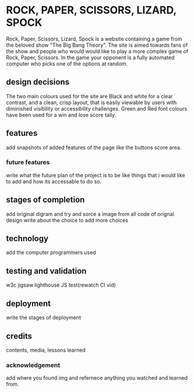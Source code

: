 # ROCK, PAPER, SCISSORS, LIZARD, SPOCK

Rock, Paper, Scissors, Lizard, Spock is a website containing a game from the beloved show "The Big Bang Theory".
The site is aimed towards fans of the show and people who would would like to play a more complex game of Rock, Paper, Scissors. In the game your opponent is a fully automated computer who picks one of the options at random.

## design decisions 
The two main colours used for the site are Black and white for a clear contrast, and a clean, crisp layout, that is easily viewable by users with diminished visibility or accessibility challenges.
Green and Red font colours have been used for a win and lose score tally.

## features 
add snapshots of added features of the page like the buttons score area.

### future features
write what the future plan of the project is to be like things that i would like to add and how its accessable to do so.

## stages of completion
add original digram and try and sorce a image from all code of orignal design write about the choice to add more choices 

## technology
add the computer programmers used

## testing and validation
w3c jigsaw lighthouse JS test(rewatch CI vid)

## deployment
write the stages of deployment

## credits
contents, media, lessons learned 

### acknowledgement 
add where you found img and refernece anything you watched and learned from.
